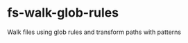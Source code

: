 fs-walk-glob-rules
==================

Walk files using glob rules and transform paths with patterns

